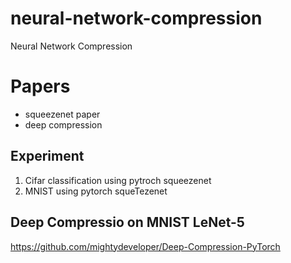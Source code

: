 # neural-network-compression
Neural Network Compression

# Papers
* squeezenet paper
* deep compression

## Experiment 
1. Cifar classification using pytroch squeezenet
2. MNIST using pytorch squeTezenet



## Deep Compressio on MNIST LeNet-5
https://github.com/mightydeveloper/Deep-Compression-PyTorch


